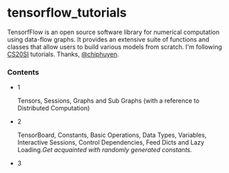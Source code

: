 # tensorflow_tutorials
TensorfFlow is an open source software library for numerical computation using data-flow graphs. It provides an extensive suite of functions and classes that allow users to build various models from scratch. I'm following [CS20SI](https://web.stanford.edu/class/cs20si/syllabus.html) tutorials. Thanks, [@chiphuyen](https://github.com/chiphuyen).

### Contents

- 1

	Tensors, Sessions, Graphs and Sub Graphs (with a reference to Distributed Computation)

- 2

	TensorBoard, Constants, Basic Operations, Data Types, Variables, Interactive Sessions, Control Dependencies, Feed Dicts and Lazy Loading._Get acquainted with randomly generated constants._

- 3

	




